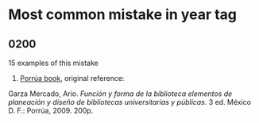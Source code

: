 # Most common mistake in year tag

## 0200

15 examples of this mistake

1. [Porrúa book](https://github.com/ColmexBDCV/dissertations_as_data/blob/main/tei_examples/0200_year_error/2012-ruiz-ferraez-roberto.xml#L1542-L1553), original reference:

Garza Mercado, Ario. _Función y forma de la biblioteca elementos de planeación y diseño de bibliotecas universitarias y públicas_. 3 ed. México D. F.: Porrúa, 2009. 200p.
